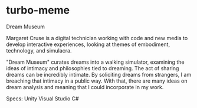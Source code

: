 # turbo-meme
Dream Museum

Margaret Cruse is a digital technician working with code and new media to develop interactive experiences, looking at themes of embodiment, technology, and simulacra. 

"Dream Museum" curates dreams into a walking simulator, examining the ideas of intimacy and philosophies tied to dreaming. The act of sharing dreams can be incredibly intimate. By soliciting dreams from strangers, I am breaching that intimacy in a public way. With that, there are many ideas on dream analysis and meaning that I could incorporate in my work.


Specs:
Unity
Visual Studio C#
